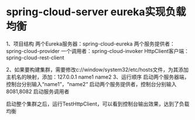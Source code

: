 # spring-cloud-server eureka实现负载均衡
1、项目结构
	两个Eureka服务器：spring-cloud-eureka
	两个服务提供者：spring-cloud-provider
	一个调用者：spring-cloud-invoker
	HttpClient客户端：spring-cloud-rest-client

2、如果要构建集群，需要修改c://window/system32/etc/hosts文件，为其添加主机名的映射，添加：127.0.0.1  name1 name2
3、运行顺序
	启动两个服务器端，控制台分别输入“name1”，“name2“
	启动两个服务提供者，控制台分别输入8081,8082
	启动服务调用者
	
启动整个集群之后，运行TestHttpClient，可以看到控制台输出效果，达到了负载均衡


